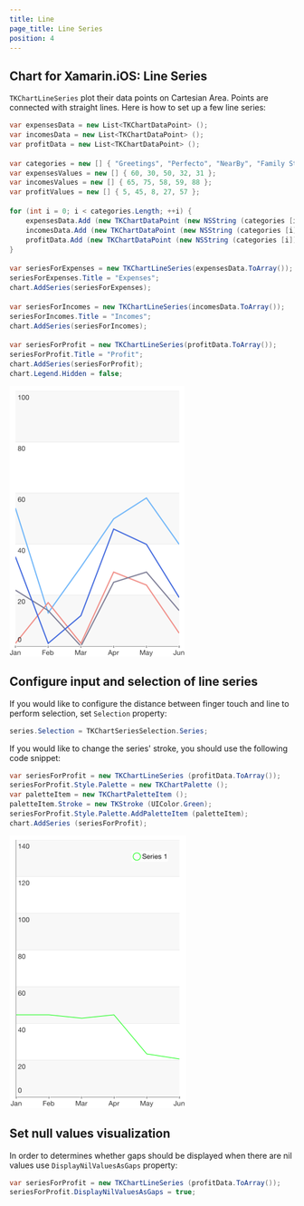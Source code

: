 ```yaml
---
title: Line
page_title: Line Series
position: 4
---
```


## Chart for Xamarin.iOS: Line Series

<code>TKChartLineSeries</code> plot their data points on Cartesian Area. Points are connected with straight lines. Here is how to set up a few line series:

```C#
var expensesData = new List<TKChartDataPoint> ();
var incomesData = new List<TKChartDataPoint> ();
var profitData = new List<TKChartDataPoint> ();

var categories = new [] { "Greetings", "Perfecto", "NearBy", "Family Store", "Fresh & Green" };
var expensesValues = new [] { 60, 30, 50, 32, 31 };
var incomesValues = new [] { 65, 75, 58, 59, 88 };
var profitValues = new [] { 5, 45, 8, 27, 57 };

for (int i = 0; i < categories.Length; ++i) {
    expensesData.Add (new TKChartDataPoint (new NSString (categories [i]), new NSNumber (expensesValues [i])));
    incomesData.Add (new TKChartDataPoint (new NSString (categories [i]), new NSNumber (incomesValues [i])));
    profitData.Add (new TKChartDataPoint (new NSString (categories [i]), new NSNumber (profitValues [i])));
}

var seriesForExpenses = new TKChartLineSeries(expensesData.ToArray());
seriesForExpenses.Title = "Expenses";
chart.AddSeries(seriesForExpenses);

var seriesForIncomes = new TKChartLineSeries(incomesData.ToArray());
seriesForIncomes.Title = "Incomes";
chart.AddSeries(seriesForIncomes);

var seriesForProfit = new TKChartLineSeries(profitData.ToArray());
seriesForProfit.Title = "Profit";
chart.AddSeries(seriesForProfit);
chart.Legend.Hidden = false;
```

![](../../images/chart-series-line001.png)

## Configure input and selection of line series

If you would like to configure the distance between finger touch and line to perform selection, set <code>Selection</code> property:

```C#
series.Selection = TKChartSeriesSelection.Series;
```

If you would like to change the series' stroke, you should use the following code snippet:

```C#
var seriesForProfit = new TKChartLineSeries (profitData.ToArray());
seriesForProfit.Style.Palette = new TKChartPalette ();
var paletteItem = new TKChartPaletteItem ();
paletteItem.Stroke = new TKStroke (UIColor.Green);
seriesForProfit.Style.Palette.AddPaletteItem (paletteItem);
chart.AddSeries (seriesForProfit);
```

![](../../images/chart-series-line003.png)

## Set null values visualization

In order to determines whether gaps should be displayed when there are nil values use <code>DisplayNilValuesAsGaps</code> property:

```C#
var seriesForProfit = new TKChartLineSeries (profitData.ToArray());
seriesForProfit.DisplayNilValuesAsGaps = true;
```